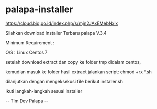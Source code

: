 # palapa-installer

https://cloud.big.go.id/index.php/s/mjn2JAxEMebNxix

Silahkan download Installer Terbaru palapa V.3.4

Minimum Requirement :

O/S : Linux Centos 7

setelah download extract dan copy ke folder tmp didalam centos,

kemudian masuk ke folder hasil extract jalankan script:
chmod +rx *.sh

dilanjutkan dengan mengeksekusi file berikut
installer.sh

Ikuti langkah-langkah sesuai installer

-- Tim Dev Palapa --
